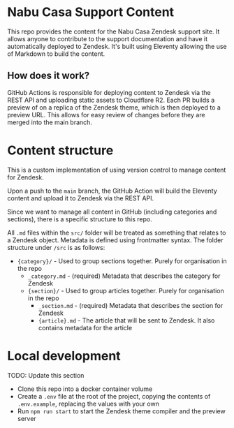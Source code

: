 # Nabu Casa Support Content

This repo provides the content for the Nabu Casa Zendesk support site. It allows anyone to contribute to the support documentation and have it automatically deployed to Zendesk. It's built using Eleventy allowing the use of Markdown to build the content.

## How does it work?

GitHub Actions is responsible for deploying content to Zendesk via the REST API and uploading static assets to Cloudflare R2. Each PR builds a preview of on a replica of the Zendesk theme, which is then deployed to a preview URL. This allows for easy review of changes before they are merged into the main branch.

# Content structure

This is a custom implementation of using version control to manage content for Zendesk.

Upon a push to the `main` branch, the GitHub Action will build the Eleventy content and upload it to Zendesk via the REST API.

Since we want to manage all content in GitHub (including categories and sections), there is a specific structure to this repo.

All `.md` files within the `src/` folder will be treated as something that relates to a Zendesk object. Metadata is defined using frontmatter syntax. The folder structure under `/src` is as follows:

- `{category}/` - Used to group sections together. Purely for organisation in the repo
  - `_category.md` - (required) Metadata that describes the category for Zendesk
  - `{section}/` - Used to group articles together. Purely for organisation in the repo
    - `_section.md` - (required) Metadata that describes the section for Zendesk
    - `{article}.md` - The article that will be sent to Zendesk. It also contains metadata for the article

# Local development

TODO: Update this section

- Clone this repo into a docker container volume
- Create a `.env` file at the root of the project, copying the contents of `.env.example`, replacing the values with your own
- Run `npm run start` to start the Zendesk theme compiler and the preview server
